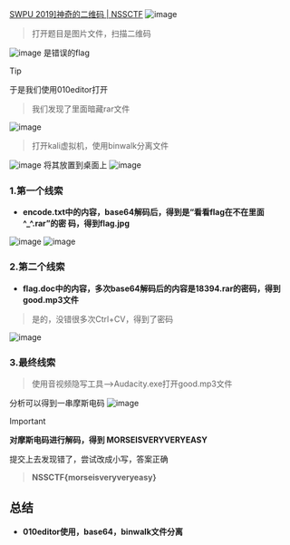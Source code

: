 [SWPU 2019\]神奇的二维码 | NSSCTF](https://www.nssctf.cn/problem/39)
![image](https://github.com/user-attachments/assets/03e0435d-994b-4844-ad46-a132e2f8ff90)
> 打开题目是图片文件，扫描二维码

![image](https://github.com/user-attachments/assets/7c383063-5f8e-4c1e-b6c1-1360dd75c7d5)
是错误的flag
> [!TIP]
于是我们使用010editor打开

> 我们发现了里面暗藏rar文件

![image](https://github.com/user-attachments/assets/119eff92-8183-45d6-ba1f-a1dc4266cf19)
> 打开kali虚拟机，使用binwalk分离文件

![image](https://github.com/user-attachments/assets/b4c66422-9b1b-4d4a-aa0f-8cdaee96ed48)
将其放置到桌面上
![image](https://github.com/user-attachments/assets/dee1e9e6-0db5-4074-939a-65f915baf611)
### 1.第一个线索
- **encode.txt中的内容，base64解码后，得到是“看看flag在不在里面^_^.rar”的密 码，得到flag.jpg**

![image](https://github.com/user-attachments/assets/58d2248a-d5b5-4974-8a76-e618a23834b8)
![image](https://github.com/user-attachments/assets/4f21ece5-e9d6-435c-8fc8-b6787bad448b)
### 2.第二个线索
- **flag.doc中的内容，多次base64解码后的内容是18394.rar的密码，得到good.mp3文件**

> 是的，没错很多次Ctrl+CV，得到了密码

![image](https://github.com/user-attachments/assets/5e392afd-e96a-4726-b441-6f510bf3096b)
### 3.最终线索
> 使用音视频隐写工具-->Audacity.exe打开good.mp3文件

分析可以得到一串摩斯电码
![image](https://github.com/user-attachments/assets/4b86b376-be32-42af-8756-6d40be2deef7)
> [!IMPORTANT]
**对摩斯电码进行解码，得到 MORSEISVERYVERYEASY**

提交上去发现错了，尝试改成小写，答案正确
> **NSSCTF{morseisveryveryeasy}**

## 总结
- **010editor使用，base64，binwalk文件分离**